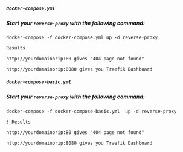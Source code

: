 ##### `docker-compose.yml`
##### Start your `reverse-proxy` with the following command:
```
docker-compose -f docker-compose.yml up -d reverse-proxy
```

```
Results

http://yourdomainorip:80 gives "404 page not found"

http://yourdomainorip:8080 gives you Traefik Dashboard
```


##### `docker-compose-basic.yml`
##### Start your `reverse-proxy` with the following command:
```
docker-compose -f docker-compose-basic.yml  up -d reverse-proxy
```
```
! Results

http://yourdomainorip:80 gives "404 page not found"

http://yourdomainorip:8080 gives you Traefik Dashboard
```
